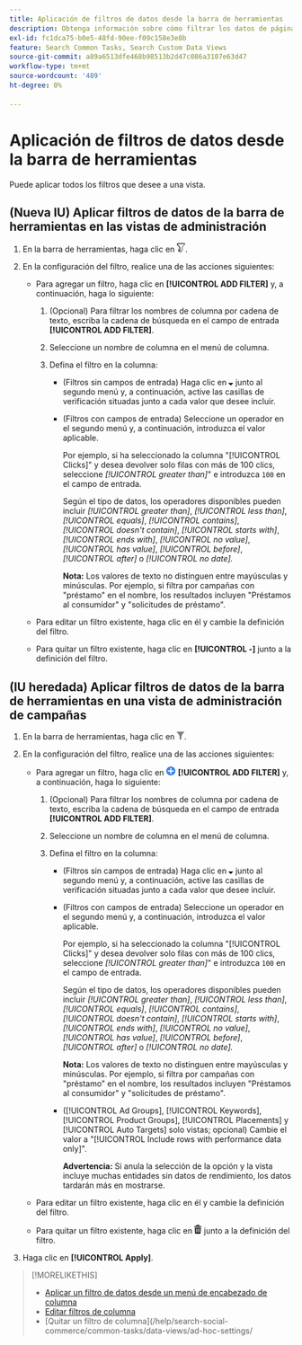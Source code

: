 ```yaml
---
title: Aplicación de filtros de datos desde la barra de herramientas
description: Obtenga información sobre cómo filtrar los datos de página desde la barra de herramientas.
exl-id: fc1dca75-b0e5-48fd-90ee-f09c158e3e8b
feature: Search Common Tasks, Search Custom Data Views
source-git-commit: a89a6513dfe468b98513b2d47c086a3107e63d47
workflow-type: tm+mt
source-wordcount: '489'
ht-degree: 0%

---
```


# Aplicación de filtros de datos desde la barra de herramientas

<!-- Doesn't include instructions for legacy Portfolios view; not available in Reports views -->

Puede aplicar todos los filtros que desee a una vista.<!-- True only for entity names, I think: All filters are joined using the AND operator. -->

## (Nueva IU) Aplicar filtros de datos de la barra de herramientas en las vistas de administración

1. En la barra de herramientas, haga clic en ![Filtro](/help/search-social-commerce/assets/filter-new.png "Filtro").

1. En la configuración del filtro, realice una de las acciones siguientes:

   * Para agregar un filtro, haga clic en **[!UICONTROL ADD FILTER]** y, a continuación, haga lo siguiente:

      1. (Opcional) Para filtrar los nombres de columna por cadena de texto, escriba la cadena de búsqueda en el campo de entrada **[!UICONTROL ADD FILTER]**.

      1. Seleccione un nombre de columna en el menú de columna.

      1. Defina el filtro en la columna:

         * (Filtros sin campos de entrada) Haga clic en ![Flecha abajo](/help/search-social-commerce/assets/arrow-down-expand.png "Flecha abajo") junto al segundo menú y, a continuación, active las casillas de verificación situadas junto a cada valor que desee incluir.

         * (Filtros con campos de entrada) Seleccione un operador en el segundo menú y, a continuación, introduzca el valor aplicable.

           Por ejemplo, si ha seleccionado la columna &quot;[!UICONTROL Clicks]&quot; y desea devolver solo filas con más de 100 clics, seleccione *[!UICONTROL greater than]*&quot; e introduzca `100` en el campo de entrada.

           Según el tipo de datos, los operadores disponibles pueden incluir *[!UICONTROL greater than]*, *[!UICONTROL less than]*, *[!UICONTROL equals]*, *[!UICONTROL contains]*, *[!UICONTROL doesn't contain]*, *[!UICONTROL starts with]*, *[!UICONTROL ends with]*, *[!UICONTROL no value]*, *[!UICONTROL has value]*, *[!UICONTROL before]*, *[!UICONTROL after]* o *[!UICONTROL no date].*

           **Nota:** Los valores de texto no distinguen entre mayúsculas y minúsculas. Por ejemplo, si filtra por campañas con &quot;préstamo&quot; en el nombre, los resultados incluyen &quot;Préstamos al consumidor&quot; y &quot;solicitudes de préstamo&quot;.

   * Para editar un filtro existente, haga clic en él y cambie la definición del filtro.

   * Para quitar un filtro existente, haga clic en **[!UICONTROL -]** junto a la definición del filtro.

## (IU heredada) Aplicar filtros de datos de la barra de herramientas en una vista de administración de campañas

1. En la barra de herramientas, haga clic en ![Filtro](/help/search-social-commerce/assets/filter.png "Filtro").

1. En la configuración del filtro, realice una de las acciones siguientes:

   * Para agregar un filtro, haga clic en ![Agregar filtro](/help/search-social-commerce/assets/add.png "Agregar filtro") **[!UICONTROL ADD FILTER]** y, a continuación, haga lo siguiente:

      1. (Opcional) Para filtrar los nombres de columna por cadena de texto, escriba la cadena de búsqueda en el campo de entrada **[!UICONTROL ADD FILTER]**.

      1. Seleccione un nombre de columna en el menú de columna.

      1. Defina el filtro en la columna:

         * (Filtros sin campos de entrada) Haga clic en ![Flecha abajo](/help/search-social-commerce/assets/arrow-down-expand.png "Flecha abajo") junto al segundo menú y, a continuación, active las casillas de verificación situadas junto a cada valor que desee incluir.

         * (Filtros con campos de entrada) Seleccione un operador en el segundo menú y, a continuación, introduzca el valor aplicable.

           Por ejemplo, si ha seleccionado la columna &quot;[!UICONTROL Clicks]&quot; y desea devolver solo filas con más de 100 clics, seleccione *[!UICONTROL greater than]*&quot; e introduzca `100` en el campo de entrada.

           Según el tipo de datos, los operadores disponibles pueden incluir *[!UICONTROL greater than]*, *[!UICONTROL less than]*, *[!UICONTROL equals]*, *[!UICONTROL contains]*, *[!UICONTROL doesn't contain]*, *[!UICONTROL starts with]*, *[!UICONTROL ends with]*, *[!UICONTROL no value]*, *[!UICONTROL has value]*, *[!UICONTROL before]*, *[!UICONTROL after]* o *[!UICONTROL no date].*

           **Nota:** Los valores de texto no distinguen entre mayúsculas y minúsculas. Por ejemplo, si filtra por campañas con &quot;préstamo&quot; en el nombre, los resultados incluyen &quot;Préstamos al consumidor&quot; y &quot;solicitudes de préstamo&quot;.

         * ([!UICONTROL Ad Groups], [!UICONTROL Keywords], [!UICONTROL Product Groups], [!UICONTROL Placements] y [!UICONTROL Auto Targets] solo vistas; opcional) Cambie el valor a &quot;[!UICONTROL Include rows with performance data only]&quot;.

           **Advertencia:** Si anula la selección de la opción y la vista incluye muchas entidades sin datos de rendimiento, los datos tardarán más en mostrarse.

   * Para editar un filtro existente, haga clic en él y cambie la definición del filtro.

   * Para quitar un filtro existente, haga clic en ![Eliminar](/help/search-social-commerce/assets/delete.png "Eliminar") junto a la definición del filtro.

1. Haga clic en **[!UICONTROL Apply]**.

>[!MORELIKETHIS]
>
>* [Aplicar un filtro de datos desde un menú de encabezado de columna](/help/search-social-commerce/common-tasks/data-views/ad-hoc-settings/column-filter-apply-from-column-heading.md)
>* [Editar filtros de columna](/help/search-social-commerce/common-tasks/data-views/ad-hoc-settings/column-filter-edit.md)
>* [Quitar un filtro de columna]&#x200B;(/help/search-social-commerce/common-tasks/data-views/ad-hoc-settings/
